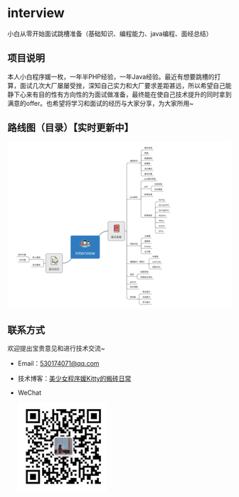 # interview
小白从零开始面试跳槽准备（基础知识、编程能力、java编程、面经总结） 

## 项目说明

本人小白程序媛一枚，一年半PHP经验，一年Java经验。最近有想要跳槽的打算，面试几次大厂屡屡受挫，深知自己实力和大厂要求差距甚远，所以希望自己能静下心来有目的性有方向性的为面试做准备，最终能在使自己技术提升的同时拿到满意的offer。也希望将学习和面试的经历与大家分享，为大家所用~

## 路线图（目录）【实时更新中】

![思维导图](/MindMapping/interview.png)

## 联系方式

欢迎提出宝贵意见和进行技术交流~

* Email：530174071@qq.com
* 技术博客：[美少女程序媛Kitty的搬砖日常](http://www.biwenjie.com)
* WeChat

  ![](/img/wechat.jpeg)
